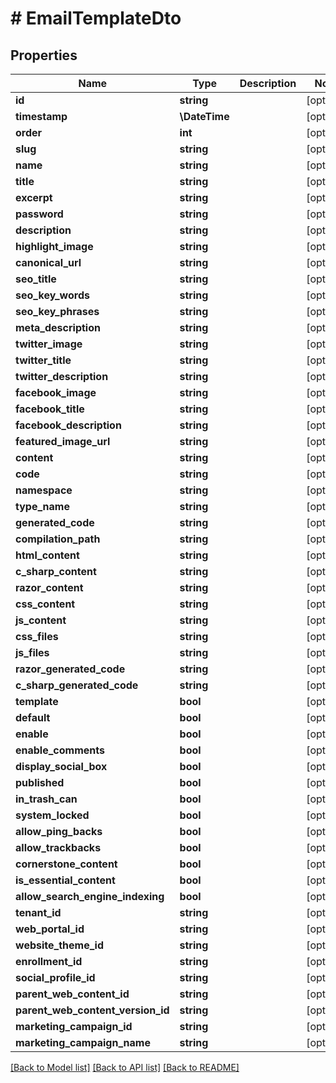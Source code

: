 # # EmailTemplateDto

## Properties

Name | Type | Description | Notes
------------ | ------------- | ------------- | -------------
**id** | **string** |  | [optional]
**timestamp** | **\DateTime** |  | [optional]
**order** | **int** |  | [optional]
**slug** | **string** |  | [optional]
**name** | **string** |  | [optional]
**title** | **string** |  | [optional]
**excerpt** | **string** |  | [optional]
**password** | **string** |  | [optional]
**description** | **string** |  | [optional]
**highlight_image** | **string** |  | [optional]
**canonical_url** | **string** |  | [optional]
**seo_title** | **string** |  | [optional]
**seo_key_words** | **string** |  | [optional]
**seo_key_phrases** | **string** |  | [optional]
**meta_description** | **string** |  | [optional]
**twitter_image** | **string** |  | [optional]
**twitter_title** | **string** |  | [optional]
**twitter_description** | **string** |  | [optional]
**facebook_image** | **string** |  | [optional]
**facebook_title** | **string** |  | [optional]
**facebook_description** | **string** |  | [optional]
**featured_image_url** | **string** |  | [optional]
**content** | **string** |  | [optional]
**code** | **string** |  | [optional]
**namespace** | **string** |  | [optional]
**type_name** | **string** |  | [optional]
**generated_code** | **string** |  | [optional]
**compilation_path** | **string** |  | [optional]
**html_content** | **string** |  | [optional]
**c_sharp_content** | **string** |  | [optional]
**razor_content** | **string** |  | [optional]
**css_content** | **string** |  | [optional]
**js_content** | **string** |  | [optional]
**css_files** | **string** |  | [optional]
**js_files** | **string** |  | [optional]
**razor_generated_code** | **string** |  | [optional]
**c_sharp_generated_code** | **string** |  | [optional]
**template** | **bool** |  | [optional]
**default** | **bool** |  | [optional]
**enable** | **bool** |  | [optional]
**enable_comments** | **bool** |  | [optional]
**display_social_box** | **bool** |  | [optional]
**published** | **bool** |  | [optional]
**in_trash_can** | **bool** |  | [optional]
**system_locked** | **bool** |  | [optional]
**allow_ping_backs** | **bool** |  | [optional]
**allow_trackbacks** | **bool** |  | [optional]
**cornerstone_content** | **bool** |  | [optional]
**is_essential_content** | **bool** |  | [optional]
**allow_search_engine_indexing** | **bool** |  | [optional]
**tenant_id** | **string** |  | [optional]
**web_portal_id** | **string** |  | [optional]
**website_theme_id** | **string** |  | [optional]
**enrollment_id** | **string** |  | [optional]
**social_profile_id** | **string** |  | [optional]
**parent_web_content_id** | **string** |  | [optional]
**parent_web_content_version_id** | **string** |  | [optional]
**marketing_campaign_id** | **string** |  | [optional]
**marketing_campaign_name** | **string** |  | [optional]

[[Back to Model list]](../../README.md#models) [[Back to API list]](../../README.md#endpoints) [[Back to README]](../../README.md)
